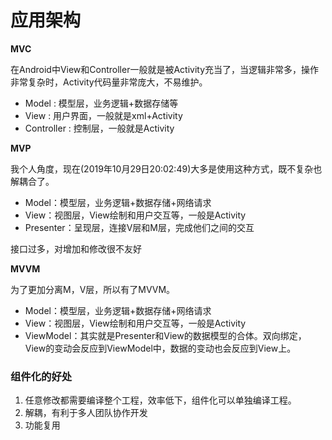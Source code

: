 # 应用架构



**MVC**

在Android中View和Controller一般就是被Activity充当了，当逻辑非常多，操作非常复杂时，Activity代码量非常庞大，不易维护。

* Model : 模型层，业务逻辑+数据存储等
* View : 用户界面，一般就是xml+Activity
* Controller : 控制层，一般就是Activity

**MVP**

我个人角度，现在\(2019年10月29日20:02:49\)大多是使用这种方式，既不复杂也解耦合了。

* Model：模型层，业务逻辑+数据存储+网络请求
* View：视图层，View绘制和用户交互等，一般是Activity
* Presenter：呈现层，连接V层和M层，完成他们之间的交互

接口过多，对增加和修改很不友好

**MVVM**

为了更加分离M，V层，所以有了MVVM。

* Model：模型层，业务逻辑+数据存储+网络请求
* View：视图层，View绘制和用户交互等，一般是Activity
* ViewModel：其实就是Presenter和View的数据模型的合体。双向绑定，View的变动会反应到ViewModel中，数据的变动也会反应到View上。

### 组件化的好处

1. 任意修改都需要编译整个工程，效率低下，组件化可以单独编译工程。
2. 解耦，有利于多人团队协作开发
3. 功能复用


